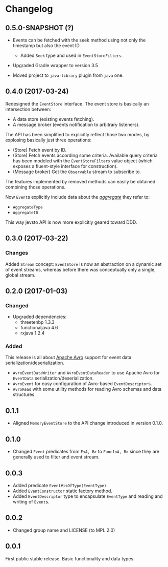 # Changelog

## 0.5.0-SNAPSHOT (?)
* Events can be fetched with the seek method using not only the timestamp but also the event ID.
    * Added `Seek` type and used in `EventStoreFilters`.

* Upgraded Gradle wrapper to version 3.5
* Moved project to `java-library` plugin from `java` one.

## 0.4.0 (2017-03-24)
Redesigned the `EventStore` interface. The event store is basically an intersection between:

* A data store (existing events fetching).
* A message broker (events notification to arbitrary listeners).

The API has been simplified to explicitly reflect those two modes, by explosing basically just three operations:

* (Store) Fetch event by ID.
* (Store) Fetch events according some criteria. Available query criteria has been modeled with the `EventStoreFilters` 
  value object (which exposes a fluent-style interface for construction).
* (Message broker) Get the `Observable` stream to subscribe to.

The features implemented by removed methods can easily be obtained combining those operations.

Now `Event`s explicitly include data about the *[aggregate](https://martinfowler.com/bliki/DDD_Aggregate.html)* 
they refer to:

- `AggregateType`
- `AggregateID`

This way jevsto API is now more explicitly geared toward DDD. 

## 0.3.0 (2017-03-22)
### Changes
Added `Stream` concept: `EventStore` is now an abstraction on a dynamic set of event streams, whereas before there was 
conceptually only a single, global stream.

## 0.2.0 (2017-01-03)
### Changed
* Upgraded dependencies:
    * threetenbp 1.3.3
    * functionaljava 4.6
    * rxjava 1.2.4

### Added
This release is all about [Apache Avro](https://avro.apache.org/) support for event data serialization/deserialization.

* `AvroEventDataWriter` and `AvroEventDataReader` to use Apache Avro for `EventData` serialization/deserialization.
* `AvroEvent` for easy configuration of Avro-based `EventDescriptor`s.
* `AvroRead` with some utility methods for reading Avro schemas and data structures.

## 0.1.1
* Aligned `MemoryEventStore` to the API change introduced in version 0.1.0.

## 0.1.0
* Changed `Event` predicates from `F<A, B>` to `Func1<A, B>` since they are generally used to filter and event stream.

## 0.0.3
* Added predicate `Event#isOfType(EventType)`.
* Added `EventConstructor` static factory method.
* Added `EventDescriptor` type to encapsulate `EventType` and reading and writing of `Event`s.

## 0.0.2
* Changed group name and LICENSE (to MPL 2.0)

## 0.0.1
First public stable release. Basic functionality and data types.
